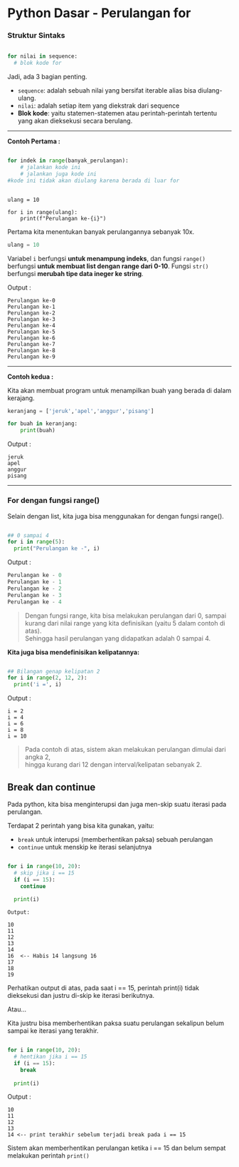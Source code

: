 # Python Dasar - Perulangan for

### Struktur Sintaks

```py

for nilai in sequence:
  # blok kode for

```

Jadi, ada 3 bagian penting.  

- ``sequence``: adalah sebuah nilai yang bersifat iterable alias bisa diulang-ulang.  
- ``nilai``: adalah setiap item yang diekstrak dari sequence  
- **Blok kode**: yaitu statemen-statemen atau perintah-perintah tertentu yang akan dieksekusi secara berulang.

--------------------------------------------------------------------------------------

**Contoh Pertama :**  

```py

for indek in range(banyak_perulangan):
    # jalankan kode ini
    # jalankan juga kode ini
#kode ini tidak akan diulang karena berada di luar for

```

```py3

ulang = 10

for i in range(ulang):
    print(f"Perulangan ke-{i}")

```

Pertama kita menentukan banyak perulangannya sebanyak 10x.  

```py
ulang = 10
```

Variabel ``i`` berfungsi **untuk menampung indeks**, dan fungsi ``range()`` berfungsi **untuk membuat list dengan range dari 0-10**. Fungsi ``str()`` berfungsi **merubah tipe data ineger ke string**.

Output :  

```
Perulangan ke-0
Perulangan ke-1
Perulangan ke-2
Perulangan ke-3
Perulangan ke-4
Perulangan ke-5
Perulangan ke-6
Perulangan ke-7
Perulangan ke-8
Perulangan ke-9
```

--------------------------------------------------------------------------------------

**Contoh kedua :**

Kita akan membuat program untuk menampilkan buah yang berada di dalam kerajang.  

```py
keranjang = ['jeruk','apel','anggur','pisang']

for buah in keranjang:
    print(buah)
```

Output :  
```
jeruk
apel
anggur
pisang
```

--------------------------------------------------------------------------------------

### For dengan fungsi range()  

Selain dengan list, kita juga bisa menggunakan for dengan fungsi range().  

```py

## 0 sampai 4
for i in range(5):
  print("Perulangan ke -", i)

```

Output :
```py
Perulangan ke - 0
Perulangan ke - 1
Perulangan ke - 2
Perulangan ke - 3
Perulangan ke - 4
```

> Dengan fungsi range, kita bisa melakukan perulangan dari 0, sampai kurang dari nilai 
  range yang kita definisikan (yaitu 5 dalam contoh di atas).  
  Sehingga hasil perulangan yang didapatkan adalah 0 sampai 4.

**Kita juga bisa mendefinisikan kelipatannya:**  

```py

## Bilangan genap kelipatan 2
for i in range(2, 12, 2):
  print('i =', i)

```

Output :  

```
i = 2
i = 4
i = 6
i = 8
i = 10
```

> Pada contoh di atas, sistem akan melakukan perulangan dimulai dari angka 2,  
  hingga kurang dari 12 dengan interval/kelipatan sebanyak 2.


## Break dan continue

Pada python, kita bisa menginterupsi dan juga men-skip suatu iterasi pada perulangan.

Terdapat 2 perintah yang bisa kita gunakan, yaitu:

- ``break`` untuk interupsi (memberhentikan paksa) sebuah perulangan
- ``continue`` untuk menskip ke iterasi selanjutnya

```py

for i in range(10, 20):
  # skip jika i == 15
  if (i == 15):
    continue
  
  print(i)

```

```
Output:

10
11
12
13
14
16  <-- Habis 14 langsung 16
17
18
19
```

Perhatikan output di atas, pada saat i == 15, perintah print(i) tidak dieksekusi dan justru di-skip ke iterasi berikutnya.

Atau…

Kita justru bisa memberhentikan paksa suatu perulangan sekalipun belum sampai ke iterasi yang terakhir.

```py

for i in range(10, 20):
  # hentikan jika i == 15
  if (i == 15):
    break
  
  print(i)

```

Output :

```
10
11
12
13
14 <-- print terakhir sebelum terjadi break pada i == 15
```

Sistem akan memberhentikan perulangan ketika i == 15 dan belum sempat melakukan perintah ``print()``

